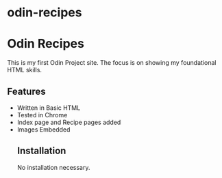 # odin-recipes
<h1>Odin Recipes</h1>
<p>This is my first Odin Project site. The focus is on showing my foundational HTML skills.</p>
<h2>Features</h2>
<ul>
<li>Written in Basic HTML</li>
<li>Tested in Chrome</li>
<li>Index page and Recipe pages added</li>
<li>Images Embedded</li>

<h2>Installation</h2>
<p>No installation necessary.</p>
</ul>
    